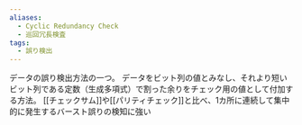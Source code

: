 ```yaml
---
aliases:
  - Cyclic Redundancy Check
  - 巡回冗長検査
tags:
  - 誤り検出
---
```

データの誤り検出方法の一つ。
データをビット列の値とみなし、それより短いビット列である定数（生成多項式）で割った余りをチェック用の値として付加する方法。
[[チェックサム]]や[[パリティチェック]]と比べ、1カ所に連続して集中的に発生するバースト誤りの検知に強い